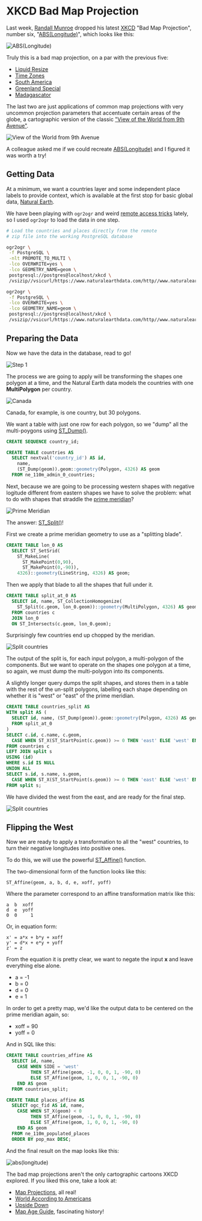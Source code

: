 # XKCD Bad Map Projection

Last week, [Randall Munroe](https://en.wikipedia.org/wiki/Randall_Munroe) dropped his latest [XKCD](https://xkcd.com) "Bad Map Projection", number six, "[ABS(Longitude)](https://xkcd.com/2807/)", which looks like this:

![ABS(Longitude)](https://imgs.xkcd.com/comics/bad_map_projection_abs_longitude.png)

Truly this is a bad map projection, on a par with the previous five:

* [Liquid Resize](https://xkcd.com/1784/)
* [Time Zones](https://xkcd.com/1799/)
* [South America](https://xkcd.com/2256/)
* [Greenland Special](https://xkcd.com/2489/)
* [Madagascator](https://xkcd.com/2613/)

The last two are just applications of common map projections with very uncommon projection parameters that accentuate certain areas of the globe, a cartographic version of the classic ["View of the World from 9th Avenue"](https://en.wikipedia.org/wiki/View_of_the_World_from_9th_Avenue).

![View of the World from 9th Avenue](https://brilliantmaps.com/wp-content/uploads/view-from-9th-ave.jpg)

A colleague asked me if we could recreate [ABS(Longitude)](https://xkcd.com/2807/) and I figured it was worth a try!

## Getting Data

At a minimum, we want a countries layer and some independent place labels to provide context, which is available at the first stop for basic global data, [Natural Earth](https://www.naturalearthdata.com/downloads/110m-cultural-vectors/
).

We have been playing with `ogr2ogr` and weird [remote access tricks](https://www.crunchydata.com/blog/remote-access-anything-from-postgres) lately, so I used `ogr2ogr` to load the data in one step.

```bash
# Load the countries and places directly from the remote
# zip file into the working PostgreSQL database

ogr2ogr \
 -f PostgreSQL \
 -nlt PROMOTE_TO_MULTI \
 -lco OVERWRITE=yes \
 -lco GEOMETRY_NAME=geom \
 postgresql://postgres@localhost/xkcd \
 /vsizip//vsicurl/https://www.naturalearthdata.com/http//www.naturalearthdata.com/download/110m/cultural/ne_110m_admin_0_countries.zip

ogr2ogr \
 -f PostgreSQL \
 -lco OVERWRITE=yes \
 -lco GEOMETRY_NAME=geom \
 postgresql://postgres@localhost/xkcd \
 /vsizip//vsicurl/https://www.naturalearthdata.com/http//www.naturalearthdata.com/download/110m/cultural/ne_110m_populated_places.zip
```

## Preparing the Data

Now we have the data in the database, read to go!

![Step 1](xkcd1.png)

The process we are going to apply will be transforming the shapes one polygon at a time, and the Natural Earth data models the countries with one **MultiPolygon** per country. 

![Canada](canada.png)

Canada, for example, is one country, but 30 polygons. 

We want a table with just one row for each polygon, so we "dump" all the multi-poygons using [ST_Dump()](https://postgis.net/docs/ST_Dump.html).

```sql
CREATE SEQUENCE country_id;

CREATE TABLE countries AS
  SELECT nextval('country_id') AS id, 
    name, 
    (ST_Dump(geom)).geom::geometry(Polygon, 4326) AS geom
  FROM ne_110m_admin_0_countries;
```

Next, because we are going to be processing western shapes with negative logitude different from eastern shapes we have to solve the problem: what to do with shapes that straddle the [prime meridian](https://en.wikipedia.org/wiki/Prime_meridian)?

![Prime Meridian](xkcd2.png)

The answer: [ST_Split()](https://postgis.net/docs/ST_Split.html)! 

First we create a prime meridian geometry to use as a "splitting blade".

```sql
CREATE TABLE lon_0 AS 
  SELECT ST_SetSrid(
    ST_MakeLine(
      ST_MakePoint(0,90),
      ST_MakePoint(0,-90)),
    4326)::geometry(LineString, 4326) AS geom;
```

Then we apply that blade to all the shapes that full under it.

```sql
CREATE TABLE split_at_0 AS
  SELECT id, name, ST_CollectionHomogenize(
    ST_Split(c.geom, lon_0.geom))::geometry(MultiPolygon, 4326) AS geom
  FROM countries c
  JOIN lon_0 
  ON ST_Intersects(c.geom, lon_0.geom);
```

Surprisingly few countries end up chopped by the meridian. 

![Split countries](xkcd4.png)

The output of the split is, for each input polygon, a multi-polygon of the components. But we want to operate on the shapes one polygon at a time, so again, we must dump the multi-polygon into its components.

A slightly longer query dumps the split shapes, and stores them in a table with the rest of the un-split polygons, labelling each shape depending on whether it is "west" or "east" of the prime meridian.

```sql
CREATE TABLE countries_split AS
WITH split AS (
  SELECT id, name, (ST_Dump(geom)).geom::geometry(Polygon, 4326) AS geom
  FROM split_at_0
)
SELECT c.id, c.name, c.geom, 
  CASE WHEN ST_X(ST_StartPoint(c.geom)) >= 0 THEN 'east' ELSE 'west' END AS side 
FROM countries c
LEFT JOIN split s
USING (id)
WHERE s.id IS NULL
UNION ALL
SELECT s.id, s.name, s.geom,
  CASE WHEN ST_X(ST_StartPoint(s.geom)) >= 0 THEN 'east' ELSE 'west' END AS side 
FROM split s;
```

We have divided the west from the east, and are ready for the final step.

![Split countries](xkcd5.png)


## Flipping the West

Now we are ready to apply a transformation to all the "west" countries, to turn their negative longitudes into positive ones.

To do this, we will use the powerful [ST_Affine()](https://postgis.net/docs/ST_Affine.html) function.

The two-dimensional form of the function looks like this:

```
ST_Affine(geom, a, b, d, e, xoff, yoff)
```

Where the parameter correspond to an affine transformation matrix like this:

```
a  b  xoff
d  e  yoff
0  0     1
```

Or, in equation form:

```
x' = a*x + b*y + xoff
y' = d*x + e*y + yoff
z' = z 
```

From the equation it is pretty clear, we want to negate the input **x** and leave everything else alone.

* a = -1
* b = 0
* d = 0 
* e = 1

In order to get a pretty map, we'd like the output data to be centered on the prime meridian again, so:

* xoff = 90
* yoff = 0

And in SQL like this:

```sql
CREATE TABLE countries_affine AS
  SELECT id, name,
    CASE WHEN SIDE = 'west' 
         THEN ST_Affine(geom, -1, 0, 0, 1, -90, 0)
         ELSE ST_Affine(geom, 1, 0, 0, 1, -90, 0)
    END AS geom
  FROM countries_split;

CREATE TABLE places_affine AS
  SELECT ogc_fid AS id, name,
    CASE WHEN ST_X(geom) < 0
         THEN ST_Affine(geom, -1, 0, 0, 1, -90, 0)
         ELSE ST_Affine(geom, 1, 0, 0, 1, -90, 0)
    END AS geom
  FROM ne_110m_populated_places
  ORDER BY pop_max DESC;
```

And the final result on the map looks like this:

![abs(longitude)](xkcd6.png)

The bad map projections aren't the only cartographic cartoons XKCD explored. If you liked this one, take a look at:

* [Map Projections](https://xkcd.com/977/), all real!
* [World According to Americans](https://xkcd.com/850/)
* [Upside Down](https://xkcd.com/1500/)
* [Map Age Guide](https://xkcd.com/1688/), fascinating history!

